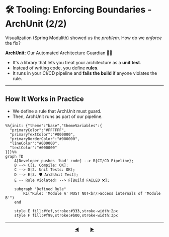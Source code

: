 # 🛠️ Tooling: Enforcing Boundaries - ArchUnit (2/2)

Visualization (Spring Modulith) showed us the *problem*. How do we *enforce* the fix?

**[ArchUnit](https://www.archunit.org/):** Our Automated Architecture Guardian 💂‍♀️

* It's a library that lets you treat your architecture as a **unit test**.
* Instead of writing code, you define **rules**.
* It runs in your CI/CD pipeline and **fails the build** if anyone violates the rule.

---

## How It Works in Practice

- We define a rule that ArchUnit must guard.
- Then, ArchUnit runs as part of our pipeline.

```mermaid
%%{init: {"theme":"base","themeVariables":{
  "primaryColor":"#FFFFFF",
  "primaryTextColor":"#000000",
  "primaryBorderColor":"#000000",
  "lineColor":"#000000",
  "textColor":"#000000"
}}}%%
graph TD
    A[Developer pushes 'bad' code] --> B{CI/CD Pipeline};
    B --> C[1. Compile: OK];
    C --> D[2. Unit Tests: OK];
    D --> E[3. 🛡️ ArchUnit Test];
    E -- Rule Violated! --> F[Build FAILED ❌];
    
    subgraph "Defined Rule"
        R1("Rule: 'Module A' MUST NOT<br/>access internals of 'Module B'")
    end

    style E fill:#fef,stroke:#333,stroke-width:2px
    style F fill:#f99,stroke:#b00,stroke-width:3px
````

---

<div align="center">
    <a href="08-tooling-spring-modulith.md">◀️</a>
     &nbsp;&nbsp;&nbsp;&nbsp;&nbsp;&nbsp;&nbsp;
    <a href="10-redesign-principles.md">▶️</a>
</div>